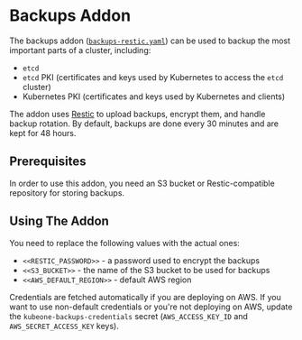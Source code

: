 # Backups Addon

The backups addon ([`backups-restic.yaml`][backups-addon]) can be used to backup
the most important parts of a cluster, including:
* `etcd`
* `etcd` PKI (certificates and keys used by Kubernetes to access the `etcd` cluster)
* Kubernetes PKI (certificates and keys used by Kubernetes and clients)

The addon uses [Restic][restic] to upload backups, encrypt them, and handle backup
rotation. By default, backups are done every 30 minutes and are kept for 48 hours.

## Prerequisites

In order to use this addon, you need an S3 bucket or Restic-compatible repository for
storing backups.

## Using The Addon

You need to replace the following values with the actual ones:
* `<<RESTIC_PASSWORD>>` - a password used to encrypt the backups
* `<<S3_BUCKET>>` - the name of the S3 bucket to be used for backups
* `<<AWS_DEFAULT_REGION>>` - default AWS region

Credentials are fetched automatically if you are deploying on AWS. If you want to use
non-default credentials or you're not deploying on AWS, update the `kubeone-backups-credentials`
secret (`AWS_ACCESS_KEY_ID` and `AWS_SECRET_ACCESS_KEY` keys).

[backups-addon]: (./backups-restic.yaml)
[restic]: (https://restic.net/)
